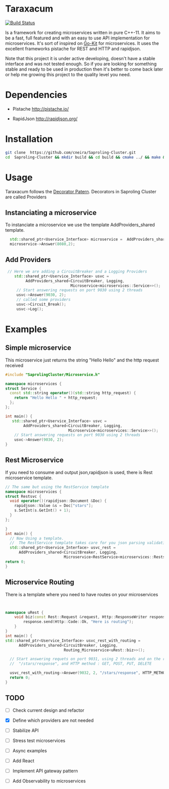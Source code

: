 # Taraxacum
     
  [![Build Status](https://travis-ci.org/cneira/Saproling-Cluster.svg?branch=master)](https://travis-ci.org/cneira/Saproling-Cluster)   
     
Is a framework for creating microservices written in pure C++-11.
It aims to be a fast, full featured and with an easy to use API implementation for microservices.
It's sort of inspired on [Go-Kit](https://gokit.io/) for microservices. It uses the excellent frameworks pistache for REST and HTTP and rapidjson. 


Note that this project it is under active developing, doesn't have a stable interface and was not tested enough. So if you are looking for something stable and ready to be used in production then it's better to come back later or help me growing this project to the quality level you need.

# Dependencies

* Pistache http://pistache.io/

* RapidJson http://rapidjson.org/


# Installation
```bash
git clone  https://github.com/cneira/Saproling-Cluster.git
cd  Saproling-Cluster && mkdir build && cd build && cmake ../ && make && sudo make install
```

# Usage

Taraxacum follows the [Decorator Patern](https://en.wikipedia.org/wiki/Decorator_pattern).
Decorators in Saproling Cluster are called Providers

## Instanciating a microservice
 To instanciate a microservice we use the template AddProviders_shared template.
 
 ```cpp
   std::shared_ptr<Uservice_Interface> microservice =  AddProviders_shared<Microservice<microservices::Service>>();
   microservice->Answer(8080,2);
 ```
## Add Providers
```cpp
 // Here we are adding a CircuitBreaker and a Logging Providers
    std::shared_ptr<Uservice_Interface> usvc =
         AddProviders_shared<CircuitBreaker, Logging,
                             Microservice<microservices::Service>>();
     // Start answering requests on port 9030 using 2 threads
     usvc->Answer(9030, 2);
     // called some providers
     usvc->Circuit_Break();
     usvc->Log();
```

# Examples

## Simple microservice
This microservice just returns the string "Hello Hello" and the  http request received 
```cpp
#include "SaprolingCluster/Microservice.h"

namespace microservices {
struct Service {
  const std::string operator()(std::string http_request) {
    return "Hello Hello " + http_request;
  };
};

int main() {
   std::shared_ptr<Uservice_Interface> usvc =
        AddProviders_shared<CircuitBreaker, Logging,
                            Microservice<microservices::Service>>();
    // Start answering requests on port 9030 using 2 threads
    usvc->Answer(9030, 2);
}
```

## Rest Microservice
If you need to consume and output json,rapidjson is used, there is Rest microservice template.

```cpp 
// The same but using the RestService template
namespace microservices {
struct Restsvc {
  void operator()(rapidjson::Document &Doc) {
    rapidjson::Value &s = Doc["stars"];
    s.SetInt(s.GetInt() + 1);
  }
};

}
int main() {
  // Now Using a template.
  //  The RestService template takes care for you json parsing validation.
  std::shared_ptr<Uservice_Interface> usvc_rest =
      AddProviders_shared<CircuitBreaker, Logging,
                          Microservice<RestService<microservices::Restsvc>>>();
return 0;                          
}
```
## Microservice Routing
There is a template where you need to have routes on your microservices
```cpp


namespace uRest {
    void biz(const Rest::Request &request, Http::ResponseWriter response) {
        response.send(Http::Code::Ok, "Here is routing");
    }
}
int main() {
std::shared_ptr<Uservice_Interface> usvc_rest_with_routing =
      AddProviders_shared<CircuitBreaker, Logging,
                          Routing_Microservice<uRest::biz>>();

  // Start answering requets on port 9031, using 2 threads and on the route
  //  "/stars/response", and HTTP method : GET, POST, PUT, DELETE

  usvc_rest_with_routing->Answer(9032, 2, "/stars/response", HTTP_METHOD::GET);
  return 0;
}
```

## TODO

  - [ ]  Check current design and refactor 
  - [X]  Define which providers are not needed 
  - [ ]  Stabilize API
  - [ ]  Stress test microservices
  - [ ]  Async examples
  - [ ]  Add React
  - [ ]  Implement API gateway pattern
  - [ ]  Add Observability to microservices
 
